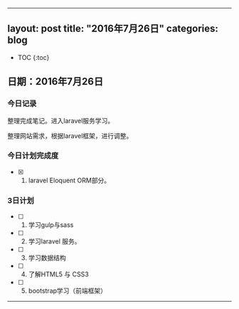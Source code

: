 
---
layout: post
title: "2016年7月26日"
categories: blog
---

* TOC
{:toc}

## 日期：2016年7月26日

### 今日记录

整理完成笔记。进入laravel服务学习。

整理网站需求，根据laravel框架，进行调整。

### 今日计划完成度

- [X] 1. laravel Eloquent ORM部分。

### 3日计划

- [ ] 1. 学习gulp与sass

- [ ] 2. 学习laravel 服务。 

- [ ] 3. 学习数据结构

- [ ] 4. 了解HTML5 与 CSS3

- [ ] 5. bootstrap学习（前端框架）
----